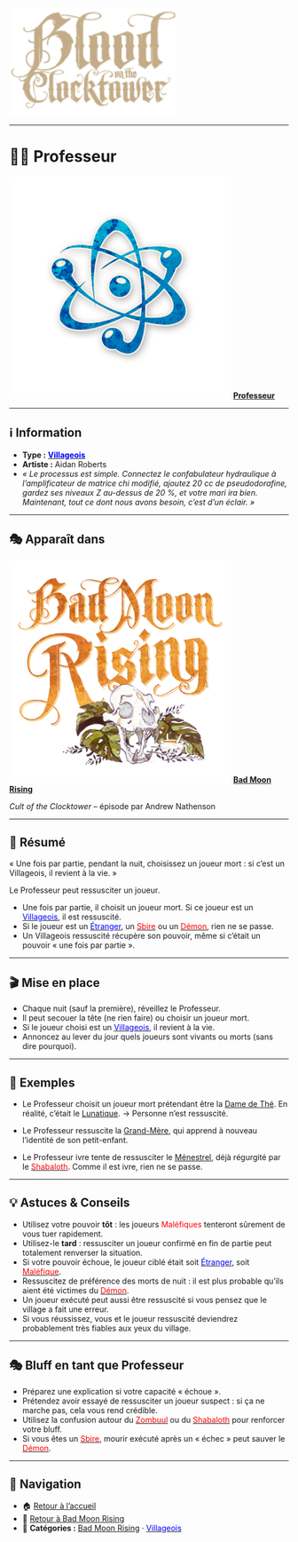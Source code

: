 <p align="left">
  <a href="/botc-fr-bambi/">
    <img src="../images/logo.png" alt="Accueil BotC FR" width="300">
  </a>
</p>

---

# 👨‍🏫 Professeur  

[<img src="../images/Icon_professor.png" alt="Professeur" width="400">](professeur.md) [**Professeur**](../bmr_roles/professeur.md)

---

## ℹ️ Information  

- **Type :** [<span style="color:blue">**Villageois**</span>](../villageois.md)  
- **Artiste :** Aidan Roberts  
- *« Le processus est simple. Connectez le confabulateur hydraulique à l’amplificateur de matrice chi modifié, ajoutez 20 cc de pseudodorafine, gardez ses niveaux Z au-dessus de 20 %, et votre mari ira bien. Maintenant, tout ce dont nous avons besoin, c’est d’un éclair. »*  

---

## 🎭 Apparaît dans  

[<img src="../images/Logo_bad_moon_rising-1.png" alt="Bad Moon Rising" width="400">](../bmr.md) [**Bad Moon Rising**](../bmr.md)  

*Cult of the Clocktower* – épisode par Andrew Nathenson  

---

## 📖 Résumé  

« Une fois par partie, pendant la nuit, choisissez un joueur mort : si c’est un Villageois, il revient à la vie. »  

Le Professeur peut ressusciter un joueur.  

* Une fois par partie, il choisit un joueur mort. Si ce joueur est un [<span style="color:blue">Villageois</span>](../villageois.md), il est ressuscité.  
* Si le joueur est un [<span style="color:blue">Étranger</span>](../etrangers.md), un [<span style="color:red">Sbire</span>](../sbires.md) ou un [<span style="color:red">Démon</span>](../demons.md), rien ne se passe.  
* Un Villageois ressuscité récupère son pouvoir, même si c’était un pouvoir « une fois par partie ».  

---

## 🎬 Mise en place  

- Chaque nuit (sauf la première), réveillez le Professeur.  
- Il peut secouer la tête (ne rien faire) ou choisir un joueur mort.  
- Si le joueur choisi est un [<span style="color:blue">Villageois</span>](../villageois.md), il revient à la vie.  
- Annoncez au lever du jour quels joueurs sont vivants ou morts (sans dire pourquoi).  

---

## 🧾 Exemples  

- Le Professeur choisit un joueur mort prétendant être la [Dame de Thé](damedethe.md). En réalité, c’était le [Lunatique](lunatique.md). → Personne n’est ressuscité.  

- Le Professeur ressuscite la [Grand-Mère](grandmere.md), qui apprend à nouveau l’identité de son petit-enfant.  

- Le Professeur ivre tente de ressusciter le [Ménestrel](menestrel.md), déjà régurgité par le [<span style="color:red">Shabaloth</span>](shabaloth.md). Comme il est ivre, rien ne se passe.  

---

## 💡 Astuces & Conseils  

- Utilisez votre pouvoir **tôt** : les joueurs <span style="color:red">Maléfiques</span> tenteront sûrement de vous tuer rapidement.  
- Utilisez-le **tard** : ressusciter un joueur confirmé en fin de partie peut totalement renverser la situation.  
- Si votre pouvoir échoue, le joueur ciblé était soit [<span style="color:blue">Étranger</span>](../etrangers.md), soit [<span style="color:red">Maléfique</span>](../demons.md).  
- Ressuscitez de préférence des morts de nuit : il est plus probable qu’ils aient été victimes du [<span style="color:red">Démon</span>](../demons.md).  
- Un joueur exécuté peut aussi être ressuscité si vous pensez que le village a fait une erreur.  
- Si vous réussissez, vous et le joueur ressuscité deviendrez probablement très fiables aux yeux du village.  

---

## 🎭 Bluff en tant que Professeur  

- Préparez une explication si votre capacité « échoue ».  
- Prétendez avoir essayé de ressusciter un joueur suspect : si ça ne marche pas, cela vous rend crédible.  
- Utilisez la confusion autour du [<span style="color:red">Zombuul</span>](zombuul.md) ou du [<span style="color:red">Shabaloth</span>](shabaloth.md) pour renforcer votre bluff.  
- Si vous êtes un [<span style="color:red">Sbire</span>](../sbires.md), mourir exécuté après un « échec » peut sauver le [<span style="color:red">Démon</span>](../demons.md).  

---

## 📂 Navigation  

- 🏠 [Retour à l’accueil](/botc-fr-bambi/)  
- 🌙 [Retour à Bad Moon Rising](../bmr.md)  
- 📂 **Catégories :** [Bad Moon Rising](../bmr.md) · [<span style="color:blue">Villageois</span>](../villageois.md)  
